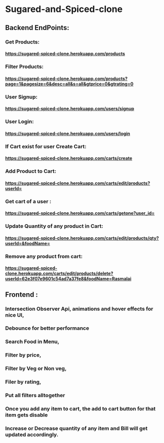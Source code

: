 # Sugared-and-Spiced-clone

## Backend EndPoints:

### Get Products:
#### https://sugared-spiced-clone.herokuapp.com/products

### Filter Products:
#### https://sugared-spiced-clone.herokuapp.com/products?page=1&pagesize=6&desc=all&s=all&gtprice=0&gtrating=0

### User Signup:
#### https://sugared-spiced-clone.herokuapp.com/users/signup

### User Login:
#### https://sugared-spiced-clone.herokuapp.com/users/login

### If Cart exist for user Create Cart:
#### https://sugared-spiced-clone.herokuapp.com/carts/create

### Add Product to Cart:
#### https://sugared-spiced-clone.herokuapp.com/carts/edit/products?userId=

### Get cart of a user :
#### https://sugared-spiced-clone.herokuapp.com/carts/getone?user_id=

### Update Quantity of any product in Cart:
#### https://sugared-spiced-clone.herokuapp.com/carts/edit/products/qty?userId=&foodName=

### Remove any product from cart:
#### https://sugared-spiced-clone.herokuapp.com/carts/edit/products/delete?userId=62e3f07e9601c54ad7a37fe8&foodName=Rasmalai

## Frontend :

### Intersection Observer Api, animations and hover effects for nice UI,
### Debounce for better performance
### Search Food in Menu,
### Filter by price,
### Filter by Veg or Non veg,
### Filer by rating,
### Put all filters alltogether
### Once you add any item to cart, the add to cart button for that item gets disable
### Increase or Decrease quantity of any item and Bill will get updated accordingly.
